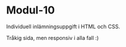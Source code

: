 # Modul-10

Individuell inlämningsuppgift i HTML och CSS.

Tråkig sida, men responsiv i alla fall :)
